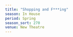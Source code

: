 ```yaml
---
title: "Shopping and F***ing"
season: In House
period: Spring
season_sort: 270
venue: New Theatre
---
```



